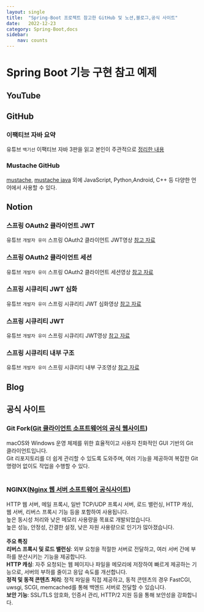 ```yaml
---
layout: single
title:  "Spring-Boot 프로젝트 참고한 GitHub 및 노션,블로그,공식 사이트"
date:   2022-12-23
category: Spring-Boot,docs
sidebar:
    nav: counts
---
```

# Spring Boot 기능 구현 참고 예제
## YouTube




## GitHub
### 이팩티브 자바 요약
유튜브 `백기선` 이팩티브 자바 3판을 읽고 본인이 주관적으로 [정리한 내용][effective-java]
### Mustache GitHub
[mustache][Mustache], [mustache java][Mustache-Java] 외에 JavaScript, Python,Android, C++ 등 다양한 언어에서 사용할 수 있다.



## Notion
### 스프링 OAuth2 클라이언트 JWT
유튜브 `개발자 유미` 스프링 OAuth2 클라이언트 JWT영상 [참고 자료][OAuth2-JWT]
### 스프링 OAuth2 클라이언트 세션
유튜브 `개발자 유미` 스프링 OAuth2 클라이언트 세션영상 [참고 자료][OAuth2]
### 스프링 시큐리티 JWT 심화
유튜브 `개발자 유미` 스프링 시큐리티 JWT 심화영상 [참고 자료][JWT-Hard]
### 스프링 시큐리티 JWT
 유튜브 `개발자 유미` 스프링 시큐리티 JWT영상 [참고 자료][JWT]
### 스프링 시큐리티 내부 구조
 유튜브 `개발자 유미` 스프링 시큐리티 내부 구조영상 [참고 자료][Security]




## Blog







## 공식 사이트
### Git Fork([Git 클라이언트 소프트웨어의 공식 웹사이트][Git-Fork])
macOS와 Windows 운영 체제를 위한 효율적이고 사용자 친화적인 GUI 기반의 Git 클라이언트입니다.<br>Git 리포지토리를 더 쉽게 관리할 수 있도록 도와주며, 여러 기능을 제공하여 복잡한 Git 명령어 없이도 작업을 수행할 수 있다.<br><br>
### NGINX([Nginx 웹 서버 소프트웨어 공식사이트][Nginx])
HTTP 웹 서버, 메일 프록시, 일반 TCP/UDP 프록시 서버, 로드 밸런싱, HTTP 캐싱, 웹 서버, 리버스 프록시 기능 등을 포함하여 사용됩니다.<br> 높은 동시성 처리와 낮은 메모리 사용량을 목표로 개발되었습니다.<br>
높은 성능, 안정성, 간결한 설정, 낮은 자원 사용량으로 인기가 많아졌습니다.
<br><br>**주요 특징**<br>
**리버스 프록시 및 로드 밸런싱**: 외부 요청을 적절한 서버로 전달하고, 여러 서버 간에 부하를 분산시키는 기능을 제공합니다.<br>
**HTTP 캐싱**: 자주 요청되는 웹 페이지나 파일을 메모리에 저장하여 빠르게 제공하는 기능으로, 서버의 부하를 줄이고 응답 속도를 개선합니다.<br>
**정적 및 동적 콘텐츠 처리**: 정적 파일을 직접 제공하고, 동적 콘텐츠의 경우 FastCGI, uwsgi, SCGI, memcached를 통해 백엔드 서버로 전달할 수 있습니다.<br>
**보안 기능**: SSL/TLS 암호화, 인증서 관리, HTTP/2 지원 등을 통해 보안성을 강화합니다.<br>




[OAuth2]: https://substantial-park-a17.notion.site/OAuth2-295f3799ed7f47dcabf537dce52ea9e7
[JWT]: https://substantial-park-a17.notion.site/JWT-7a5cd1cf278a407fae9f35166da5ab03
[OAuth2-JWT]: https://substantial-park-a17.notion.site/OAuth2-JWT-2c0ed188191f48bc8f1f45b73eef4f65
[JWT-Hard]: https://substantial-park-a17.notion.site/JWT-c0bc9713fc284858ac5b7b69a2403893
[Security]: https://substantial-park-a17.notion.site/f8cccf6431dc43c8a31599798300970f
[effective-java]: https://github.com/keesun/study/blob/master/effective-java/Readme.md
[Mustache]: https://github.com/mustache/mustache.github.com
[Mustache-Java]: https://github.com/spullara/mustache.java
[Git-Fork]: https://git-fork.com/
[Nginx]: http://nginx.org/en/docs/
